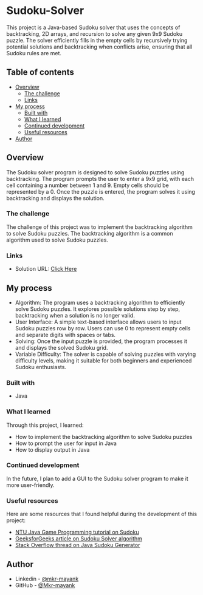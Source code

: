 # Sudoku-Solver
This project is a Java-based Sudoku solver that uses the concepts of backtracking, 2D arrays, and recursion to solve any given 9x9 Sudoku puzzle. The solver efficiently fills in the empty cells by recursively trying potential solutions and backtracking when conflicts arise, ensuring that all Sudoku rules are met.


## Table of contents

- [Overview](#overview)
  - [The challenge](#the-challenge)
  - [Links](#links)
- [My process](#my-process)
  - [Built with](#built-with)
  - [What I learned](#what-i-learned)
  - [Continued development](#continued-development)
  - [Useful resources](#useful-resources)
- [Author](#author)

## Overview

The Sudoku solver program is designed to solve Sudoku puzzles using backtracking. The program prompts the user to enter a 9x9 grid, with each cell containing a number between 1 and 9. Empty cells should be represented by a 0. Once the puzzle is entered, the program solves it using backtracking and displays the solution.

### The challenge

The challenge of this project was to implement the backtracking algorithm to solve Sudoku puzzles. The backtracking algorithm is a common algorithm used to solve Sudoku puzzles.

### Links

- Solution URL: [Click Here](https://github.com/Mkr-mayank/Sudoku-Solver)


## My process

- Algorithm: The program uses a backtracking algorithm to efficiently solve Sudoku puzzles. It explores possible solutions step by step, backtracking when a solution is no longer valid.
- User Interface: A simple text-based interface allows users to input Sudoku puzzles row by row. Users can use 0 to represent empty cells and separate digits with spaces or tabs.
- Solving: Once the input puzzle is provided, the program processes it and displays the solved Sudoku grid.
- Variable Difficulty: The solver is capable of solving puzzles with varying difficulty levels, making it suitable for both beginners and experienced Sudoku enthusiasts.

### Built with

- Java

### What I learned

Through this project, I learned:
- How to implement the backtracking algorithm to solve Sudoku puzzles
- How to prompt the user for input in Java
- How to display output in Java

### Continued development

In the future, I plan to add a GUI to the Sudoku solver program to make it more user-friendly.

### Useful resources

Here are some resources that I found helpful during the development of this project:
- [NTU Java Game Programming tutorial on Sudoku](https://www3.ntu.edu.sg/home/ehchua/programming/java/JavaGame_Sudoku.html)
- [GeeksforGeeks article on Sudoku Solver algorithm]( https://www.geeksforgeeks.org/sudoku-backtracking-7/)
- [Stack Overflow thread on Java Sudoku Generator](https://stackoverflow.com/questions/6963922/java-sudoku-generatoreasiest-solution)

## Author

- Linkedin - [@mkr-mayank](https://www.linkedin.com/in/mkr-mayank/)
- GitHub - [@Mkr-mayank](https://github.com/Mkr-mayank)